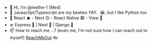 - 👋 Hi, I’m @methe-1 (Med)
- 👀 Javasctipt/Typescript are my besties YAY.. 😂, but I like Python too
- 🌱 React 🫐 - Next 🟡 - React Native 🟪 - View 🐸
- 🔙 Express 🌲 | Nest 🧧 | Django 📗
- 📫 How to reach me ...? (even me, I'm not sure how I can reach out to myself) [ReachMeOut](https://methe-1.github.io/portfolio/) 👓

<!---
methe-1/methe-1 is a ✨ special ✨ repository because its `README.md` (this file) appears on your GitHub profile.
You can click the Preview link to take a look at your changes.
--->
